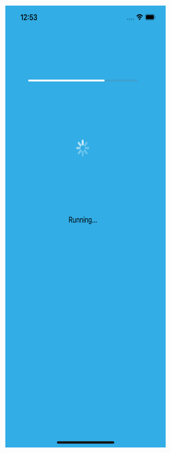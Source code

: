 <img src="https://raw.githubusercontent.com/mertyzk/TutorialApps2/main/ActivityIndicator/appDesign.png" height="1389" width="642"></img>
